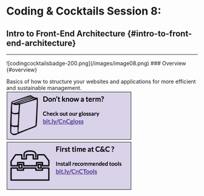 # Coding & Cocktails Session 8:
## Intro to Front-End Architecture {#intro-to-front-end-architecture}
<hr>
![codingcocktailsbadge-200.png](/images/image08.png)
### Overview {#overview}

Basics of how to structure your websites and applications for more efficient and sustainable management.
<br>
[![](images/glossary.png)](http://bit.ly/CnCgloss)   [![](images/tools.png)](http://bit.ly/CnCTools)